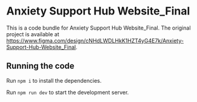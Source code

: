 
  # Anxiety Support Hub Website_Final

  This is a code bundle for Anxiety Support Hub Website_Final. The original project is available at https://www.figma.com/design/cNHdLWDLHkK1HZT4yG4E7k/Anxiety-Support-Hub-Website_Final.

  ## Running the code

  Run `npm i` to install the dependencies.

  Run `npm run dev` to start the development server.
  
